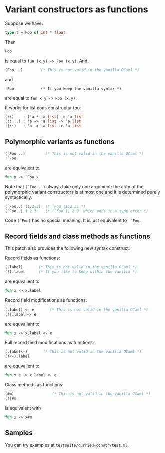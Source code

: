 Variant constructors as functions
==================================

Suppose we have:

```ocaml
type t = Foo of int * float
```

Then

```ocaml
Foo
```

is equal to `fun (x,y) -> Foo (x,y)`. And,

```ocaml
(Foo ..)        (* This is not valid in the vanilla OCaml *)
```

and
```
!Foo            (* If you keep the vanilla syntax *)
```

are equal to `fun x y -> Foo (x,y)`.

It works for list cons constructor too:

```ocaml
(::)    : ('a * 'a list) -> 'a list
(:: ..) : 'a -> 'a list -> 'a list
!(::)   : 'a -> 'a list -> 'a list
```

Polymorphic variants as functions
---------------------------------------------

```ocaml
(`Foo ..)         (* This is not valid in the vanilla OCaml *)
!`Foo
```

are equivalent to 

```ocaml
fun x -> `Foo x
```

Note that ``(`Foo ..)`` always take only one argument:
the arity of the polymorphic variant constructors is at most one
and  it is determined purely syntactically. 


```ocaml
(`Foo..) (1,2,3)  (* `Foo (1,2,3) *)
(`Foo..) 1 2 3    (* (`Foo 1) 2 3  which ends in a type error *)
```

Code ``(`Foo)`` has no special meaning. It is just equivalent to `` `Foo``.

Record fields and class methods as functions
---------------------------------------------

This patch also provides the following new syntax construct:

Record fields as functions:

```ocaml
(.label)       (* This is not valid in the vanilla OCaml *)
(!).label      (* If you like to keep within the vanilla *)
```

are equvalient to 

```ocaml
fun x -> x.label
```

Record field modifications as functions:

```ocaml
(.label) <- e       (* This is not valid in the vanilla OCaml *)
(!).label <- e
```

are equvalient to 

```ocaml
fun x -> x.label <- e
```

Full record field modifications as functions:

```ocaml
(.label<-)       (* This is not valid in the vanilla OCaml *)
(!<-).label
```

are equvalient to 

```ocaml
fun x e -> x.label <- e
```

Class methods as functions:

```ocaml
(#m)                 (* This is not valid in the vanilla OCaml *)
(!)#m
```

is equivalent with

```ocaml
fun x -> x#m
```

Samples
---------------------------------------------

You can try examples at `testsuite/curried-constr/test.ml`.
